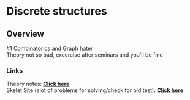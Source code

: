 
# Discrete structures

## Overview

#1 Combinatorics and Graph hater \
Theory not so bad, excercise after seminars and you'll be fine

### Links
Theory notes: [**Click here**](https://store.fmi.uni-sofia.bg/fmi/logic/msoskova/LectureNotesDMA.pdf) \
Skelet Site (alot of problems for solving/check for old test): [**Click here**](https://skelet.ludost.net/)
